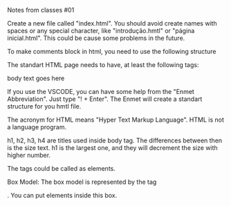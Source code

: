 Notes from classes #01

Create a new file called "index.html". You should avoid create names with spaces or any special character, like "introdução.hmtl" or "página inicial.html". This could be cause some problems in the future. 

To make comments block in html, you need to use the following structure

<!-- Como fazer comentários em HTML
    Meu comentário vai aqui.
    Posso fazer mais linhas de comentários aqui também.
    E aqui também.
 -->

 The standart HTML page needs to have, at least the following tags:
  <!DOCTYPE html>
  <head> </head>
  <body> body text goes here </body>

  If you use the VSCODE, you can have some help from the "Enmet Abbreviation". Just type "! + Enter". The Enmet will create a standart structure for you hmtl file.

<!-- Basic structure for a html file

    <!DOCTYPE html>
    <html lang="en">
    <head>
        <meta charset="UTF-8">
        <meta name="viewport" content="width=device-width, initial-scale=1.0">
        <title>Document</title>
    </head>
    <body>
        
    </body>
    </html>

-->

The acronym for HTML means "Hyper Text Markup Language". HTML is not a language program. 

h1, h2, h3, h4 are titles used inside body tag. The differences between then is the size text. h1 is the largest one, and they will decrement the size with higher number.

The tags could be called as elements.

Box Model: The box model is represented by the tag <div> </div>. You can put elements inside this box.